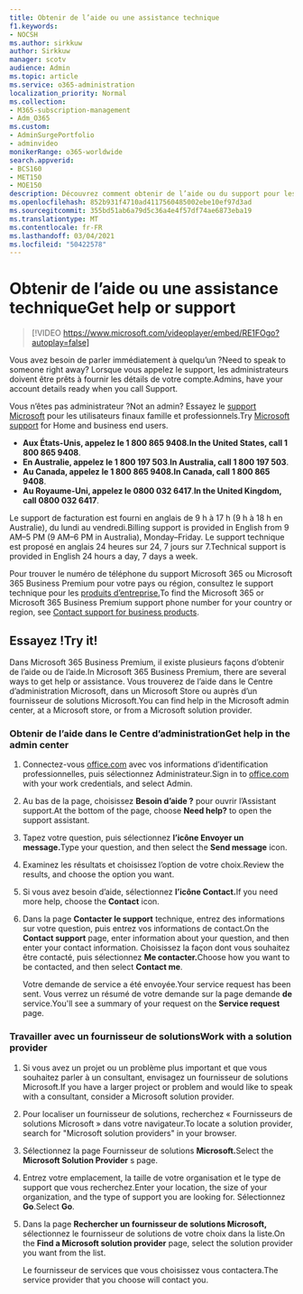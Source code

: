 ```yaml
---
title: Obtenir de l’aide ou une assistance technique
f1.keywords:
- NOCSH
ms.author: sirkkuw
author: Sirkkuw
manager: scotv
audience: Admin
ms.topic: article
ms.service: o365-administration
localization_priority: Normal
ms.collection:
- M365-subscription-management
- Adm_O365
ms.custom:
- AdminSurgePortfolio
- adminvideo
monikerRange: o365-worldwide
search.appverid:
- BCS160
- MET150
- MOE150
description: Découvrez comment obtenir de l’aide ou du support pour les administrateurs dans Microsoft 365 Business Premium.
ms.openlocfilehash: 852b931f4710ad4117560485002ebe10ef97d3ad
ms.sourcegitcommit: 355bd51ab6a79d5c36a4e4f57df74ae6873eba19
ms.translationtype: MT
ms.contentlocale: fr-FR
ms.lasthandoff: 03/04/2021
ms.locfileid: "50422578"
---
```

# <a name="get-help-or-support"></a><span data-ttu-id="c8697-103">Obtenir de l’aide ou une assistance technique</span><span class="sxs-lookup"><span data-stu-id="c8697-103">Get help or support</span></span>

> [!VIDEO https://www.microsoft.com/videoplayer/embed/RE1FOgo?autoplay=false]

<span data-ttu-id="c8697-104">Vous avez besoin de parler immédiatement à quelqu’un ?</span><span class="sxs-lookup"><span data-stu-id="c8697-104">Need to speak to someone right away?</span></span> <span data-ttu-id="c8697-105">Lorsque vous appelez le support, les administrateurs doivent être prêts à fournir les détails de votre compte.</span><span class="sxs-lookup"><span data-stu-id="c8697-105">Admins, have your account details ready when you call Support.</span></span>

<span data-ttu-id="c8697-106">Vous n’êtes pas administrateur ?</span><span class="sxs-lookup"><span data-stu-id="c8697-106">Not an admin?</span></span> <span data-ttu-id="c8697-107">Essayez le [support Microsoft](https://go.microsoft.com/fwlink/?linkid=860695) pour les utilisateurs finaux famille et professionnels.</span><span class="sxs-lookup"><span data-stu-id="c8697-107">Try [Microsoft support](https://go.microsoft.com/fwlink/?linkid=860695) for Home and business end users.</span></span>

- <span data-ttu-id="c8697-108">**Aux États-Unis, appelez le 1 800 865 9408.**</span><span class="sxs-lookup"><span data-stu-id="c8697-108">**In the United States, call 1 800 865 9408**.</span></span>
- <span data-ttu-id="c8697-109">**En Australie, appelez le 1 800 197 503**.</span><span class="sxs-lookup"><span data-stu-id="c8697-109">**In Australia, call 1 800 197 503**.</span></span>
- <span data-ttu-id="c8697-110">**Au Canada, appelez le 1 800 865 9408.**</span><span class="sxs-lookup"><span data-stu-id="c8697-110">**In Canada, call 1 800 865 9408**.</span></span>
- <span data-ttu-id="c8697-111">**Au Royaume-Uni, appelez le 0800 032 6417**.</span><span class="sxs-lookup"><span data-stu-id="c8697-111">**In the United Kingdom, call 0800 032 6417**.</span></span>

<span data-ttu-id="c8697-112">Le support de facturation est fourni en anglais de 9 h à 17 h (9 h à 18 h en Australie), du lundi au vendredi.</span><span class="sxs-lookup"><span data-stu-id="c8697-112">Billing support is provided in English from 9 AM–5 PM (9 AM–6 PM in Australia), Monday–Friday.</span></span>
<span data-ttu-id="c8697-113">Le support technique est proposé en anglais 24 heures sur 24, 7 jours sur 7.</span><span class="sxs-lookup"><span data-stu-id="c8697-113">Technical support is provided in English 24 hours a day, 7 days a week.</span></span>

<span data-ttu-id="c8697-114">Pour trouver le numéro de téléphone du support Microsoft 365 ou Microsoft 365 Business Premium pour votre pays ou région, consultez le support technique pour les [produits d’entreprise.](https://support.microsoft.com/office/32a17ca7-6fa0-4870-8a8d-e25ba4ccfd4b)</span><span class="sxs-lookup"><span data-stu-id="c8697-114">To find the Microsoft 365 or Microsoft 365 Business Premium support phone number for your country or region, see [Contact support for business products](https://support.microsoft.com/office/32a17ca7-6fa0-4870-8a8d-e25ba4ccfd4b).</span></span>

## <a name="try-it"></a><span data-ttu-id="c8697-115">Essayez !</span><span class="sxs-lookup"><span data-stu-id="c8697-115">Try it!</span></span>

<span data-ttu-id="c8697-116">Dans Microsoft 365 Business Premium, il existe plusieurs façons d’obtenir de l’aide ou de l’aide.</span><span class="sxs-lookup"><span data-stu-id="c8697-116">In Microsoft 365 Business Premium, there are several ways to get help or assistance.</span></span> <span data-ttu-id="c8697-117">Vous trouverez de l’aide dans le Centre d’administration Microsoft, dans un Microsoft Store ou auprès d’un fournisseur de solutions Microsoft.</span><span class="sxs-lookup"><span data-stu-id="c8697-117">You can find help in the Microsoft admin center, at a Microsoft store, or from a Microsoft solution provider.</span></span>

### <a name="get-help-in-the-admin-center"></a><span data-ttu-id="c8697-118">Obtenir de l’aide dans le Centre d’administration</span><span class="sxs-lookup"><span data-stu-id="c8697-118">Get help in the admin center</span></span>

1. <span data-ttu-id="c8697-119">Connectez-vous [office.com](https://office.com) avec vos informations d’identification professionnelles, puis sélectionnez Administrateur.</span><span class="sxs-lookup"><span data-stu-id="c8697-119">Sign in to [office.com](https://office.com) with your work credentials, and select Admin.</span></span>
1. <span data-ttu-id="c8697-120">Au bas de la page, choisissez **Besoin d’aide ?** pour ouvrir l’Assistant support.</span><span class="sxs-lookup"><span data-stu-id="c8697-120">At the bottom of the page, choose **Need help?** to open the support assistant.</span></span>
1. <span data-ttu-id="c8697-121">Tapez votre question, puis sélectionnez **l’icône Envoyer un message.**</span><span class="sxs-lookup"><span data-stu-id="c8697-121">Type your question, and then select the **Send message** icon.</span></span>
1. <span data-ttu-id="c8697-122">Examinez les résultats et choisissez l’option de votre choix.</span><span class="sxs-lookup"><span data-stu-id="c8697-122">Review the results, and choose the option you want.</span></span>
1. <span data-ttu-id="c8697-123">Si vous avez besoin d’aide, sélectionnez **l’icône Contact.**</span><span class="sxs-lookup"><span data-stu-id="c8697-123">If you need more help, choose the **Contact** icon.</span></span>
1. <span data-ttu-id="c8697-124">Dans la page **Contacter le support** technique, entrez des informations sur votre question, puis entrez vos informations de contact.</span><span class="sxs-lookup"><span data-stu-id="c8697-124">On the **Contact support** page, enter information about your question, and then enter your contact information.</span></span> <span data-ttu-id="c8697-125">Choisissez la façon dont vous souhaitez être contacté, puis sélectionnez **Me contacter.**</span><span class="sxs-lookup"><span data-stu-id="c8697-125">Choose how you want to be contacted, and then select **Contact me**.</span></span>

    <span data-ttu-id="c8697-126">Votre demande de service a été envoyée.</span><span class="sxs-lookup"><span data-stu-id="c8697-126">Your service request has been sent.</span></span> <span data-ttu-id="c8697-127">Vous verrez un résumé de votre demande sur la page demande **de** service.</span><span class="sxs-lookup"><span data-stu-id="c8697-127">You'll see a summary of your request on the **Service request** page.</span></span>

### <a name="work-with-a-solution-provider"></a><span data-ttu-id="c8697-128">Travailler avec un fournisseur de solutions</span><span class="sxs-lookup"><span data-stu-id="c8697-128">Work with a solution provider</span></span>

1. <span data-ttu-id="c8697-129">Si vous avez un projet ou un problème plus important et que vous souhaitez parler à un consultant, envisagez un fournisseur de solutions Microsoft.</span><span class="sxs-lookup"><span data-stu-id="c8697-129">If you have a larger project or problem and would like to speak with a consultant, consider a Microsoft solution provider.</span></span>
1. <span data-ttu-id="c8697-130">Pour localiser un fournisseur de solutions, recherchez « Fournisseurs de solutions Microsoft » dans votre navigateur.</span><span class="sxs-lookup"><span data-stu-id="c8697-130">To locate a solution provider, search for "Microsoft solution providers" in your browser.</span></span>
1. <span data-ttu-id="c8697-131">Sélectionnez la page Fournisseur de solutions **Microsoft.**</span><span class="sxs-lookup"><span data-stu-id="c8697-131">Select the **Microsoft Solution Provider** s page.</span></span>
1. <span data-ttu-id="c8697-132">Entrez votre emplacement, la taille de votre organisation et le type de support que vous recherchez.</span><span class="sxs-lookup"><span data-stu-id="c8697-132">Enter your location, the size of your organization, and the type of support you are looking for.</span></span> <span data-ttu-id="c8697-133">Sélectionnez **Go**.</span><span class="sxs-lookup"><span data-stu-id="c8697-133">Select **Go**.</span></span>
1. <span data-ttu-id="c8697-134">Dans la page **Rechercher un fournisseur de solutions Microsoft,** sélectionnez le fournisseur de solutions de votre choix dans la liste.</span><span class="sxs-lookup"><span data-stu-id="c8697-134">On the **Find a Microsoft solution provider** page, select the solution provider you want from the list.</span></span>

    <span data-ttu-id="c8697-135">Le fournisseur de services que vous choisissez vous contactera.</span><span class="sxs-lookup"><span data-stu-id="c8697-135">The service provider that you choose will contact you.</span></span>